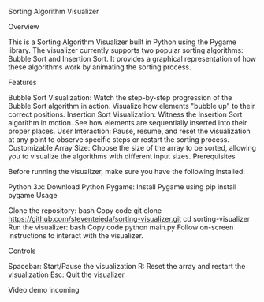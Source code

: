 Sorting Algorithm Visualizer

Overview

This is a Sorting Algorithm Visualizer built in Python using the Pygame library. The visualizer currently supports two popular sorting algorithms: Bubble Sort and Insertion Sort. It provides a graphical representation of how these algorithms work by animating the sorting process.

Features

Bubble Sort Visualization: Watch the step-by-step progression of the Bubble Sort algorithm in action. Visualize how elements "bubble up" to their correct positions.
Insertion Sort Visualization: Witness the Insertion Sort algorithm in motion. See how elements are sequentially inserted into their proper places.
User Interaction: Pause, resume, and reset the visualization at any point to observe specific steps or restart the sorting process.
Customizable Array Size: Choose the size of the array to be sorted, allowing you to visualize the algorithms with different input sizes.
Prerequisites

Before running the visualizer, make sure you have the following installed:

Python 3.x: Download Python
Pygame: Install Pygame using pip install pygame
Usage

Clone the repository:
bash
Copy code
git clone https://github.com/steventejeda/sorting-visualizer.git
cd sorting-visualizer
Run the visualizer:
bash
Copy code
python main.py
Follow on-screen instructions to interact with the visualizer.

Controls

Spacebar: Start/Pause the visualization
R: Reset the array and restart the visualization
Esc: Quit the visualizer

Video demo incoming